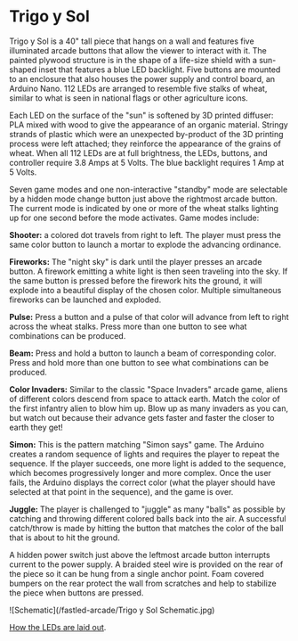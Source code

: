 # Trigo y Sol
Trigo y Sol is a 40" tall piece that hangs on a wall and features five illuminated arcade buttons that allow the viewer to interact with it. The painted plywood structure is in the shape of a life-size shield with a sun-shaped inset that features a blue LED backlight. Five buttons are mounted to an enclosure that also houses the power supply and control board, an Arduino Nano. 112 LEDs are arranged to resemble five stalks of wheat, similar to what is seen in national flags or other agriculture icons. 

Each LED on the surface of the "sun" is softened by 3D printed diffuser: PLA mixed with wood to give the appearance of an organic material. Stringy strands of plastic which were an unexpected by-product of the 3D printing process were left attached; they reinforce the appearance of the grains of wheat.
When all 112 LEDs are at full brightness, the LEDs, buttons, and controller require 3.8 Amps at 5 Volts. The blue backlight requires 1 Amp at 5 Volts.

Seven game modes and one non-interactive "standby" mode are selectable by a hidden mode change button just above the rightmost arcade button. The current mode is indicated by one or more of the wheat stalks lighting up for one second before the mode activates. Game modes include:

**Shooter:** a colored dot travels from right to left. The player must press the same color button to launch a mortar to explode the advancing ordinance.

**Fireworks:** The "night sky" is dark until the player presses an arcade button. A firework emitting a white light is then seen traveling into the sky. If the same button is pressed before the firework hits the ground, it will explode into a beautiful display of the chosen color. Multiple simultaneous fireworks can be launched and exploded.

**Pulse:** Press a button and a pulse of that color will advance from left to right across the wheat stalks. Press more than one button to see what combinations can be produced.

**Beam:** Press and hold a button to launch a beam of corresponding color. Press and hold more than one button to see what combinations can be produced.

**Color Invaders:** Similar to the classic "Space Invaders" arcade game, aliens of different colors descend from space to attack earth. Match the color of the first infantry alien to blow him up. Blow up as many invaders as you can, but watch out because their advance gets faster and faster the closer to earth they get!

**Simon:** This is the pattern matching "Simon says" game. The Arduino creates a random sequence of lights and requires the player to repeat the sequence. If the player succeeds, one more light is added to the sequence, which becomes progressively longer and more complex. Once the user fails, the Arduino displays the correct color (what the player should have selected at that point in the sequence), and the game is over.

**Juggle:** The player is challenged to "juggle" as many "balls" as possible by  catching and throwing different colored balls back into the air. A successful catch/throw is made by hitting the button that  matches the color of the ball that is about to hit the ground.

A hidden power switch just above the leftmost arcade button interrupts current to the power supply. A braided steel wire is provided on the rear of the piece so it can be hung from a single anchor point. Foam covered bumpers on the rear protect the wall from scratches and help to stabilize the piece when buttons are pressed.

![Schematic](/fastled-arcade/Trigo y Sol Schematic.jpg)

[How the LEDs are laid out](https://docs.google.com/spreadsheets/d/1bdw3SPKmITZUk9DHkq45C_wzfda27RjEgO8ZBFDRKSQ/).
